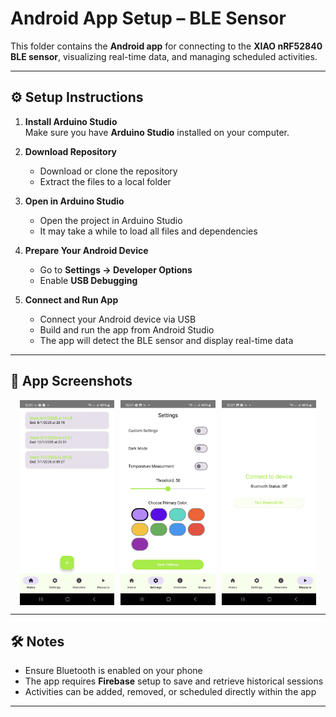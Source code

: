 # Android App Setup – BLE Sensor

This folder contains the **Android app** for connecting to the **XIAO nRF52840 BLE sensor**, visualizing real-time data, and managing scheduled activities.

---

## ⚙️ Setup Instructions

1. **Install Arduino Studio**  
   Make sure you have **Arduino Studio** installed on your computer.  

2. **Download Repository**  
   - Download or clone the repository  
   - Extract the files to a local folder

3. **Open in Arduino Studio**  
   - Open the project in Arduino Studio  
   - It may take a while to load all files and dependencies  

4. **Prepare Your Android Device**  
   - Go to **Settings → Developer Options**  
   - Enable **USB Debugging**  

5. **Connect and Run App**  
   - Connect your Android device via USB  
   - Build and run the app from Android Studio  
   - The app will detect the BLE sensor and display real-time data  

---

## 📱 App Screenshots

<div style="display: flex; justify-content: center; gap: 10px;"> 
  <img src="../images/appScreen1.jpg" alt="AppScreen1" width="30%">
  <img src="../images/appScreen2.jpg" alt="AppScreen2" width="30%">
  <img src="../images/appScreen3.jpg" alt="AppScreen3" width="30%">
</div>

---

## 🛠️ Notes

- Ensure Bluetooth is enabled on your phone  
- The app requires **Firebase** setup to save and retrieve historical sessions  
- Activities can be added, removed, or scheduled directly within the app  

---

